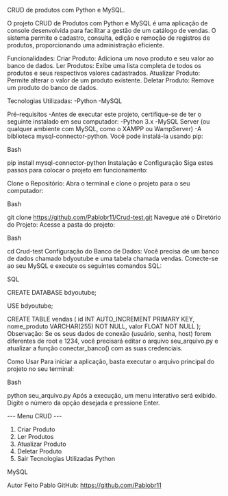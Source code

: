 CRUD de produtos com Python e MySQL.

O projeto CRUD de Produtos com Python e MySQL é uma aplicação de console desenvolvida para facilitar a gestão de um catálogo de vendas. 
O sistema permite o cadastro, consulta, edição e remoção de registros de produtos, 
proporcionando uma administração eficiente.

Funcionalidades:
Criar Produto: Adiciona um novo produto e seu valor ao banco de dados.
Ler Produtos: Exibe uma lista completa de todos os produtos e seus respectivos valores cadastrados.
Atualizar Produto: Permite alterar o valor de um produto existente.
Deletar Produto: Remove um produto do banco de dados.

Tecnologias Utilizadas:
-Python
-MySQL

Pré-requisitos
-Antes de executar este projeto, certifique-se de ter o seguinte instalado em seu computador:
-Python 3.x
-MySQL Server (ou qualquer ambiente com MySQL, como o XAMPP ou WampServer)
-A biblioteca mysql-connector-python. Você pode instalá-la usando pip:

Bash

pip install mysql-connector-python
Instalação e Configuração
Siga estes passos para colocar o projeto em funcionamento:

Clone o Repositório:
Abra o terminal e clone o projeto para o seu computador:

Bash

git clone https://github.com/Pablobr11/Crud-test.git
Navegue até o Diretório do Projeto:
Acesse a pasta do projeto:

Bash

cd Crud-test
Configuração do Banco de Dados:
Você precisa de um banco de dados chamado bdyoutube e uma tabela chamada vendas. Conecte-se ao seu MySQL e execute os seguintes comandos SQL:

SQL

CREATE DATABASE bdyoutube;

USE bdyoutube;

CREATE TABLE vendas (
    id INT AUTO_INCREMENT PRIMARY KEY,
    nome_produto VARCHAR(255) NOT NULL,
    valor FLOAT NOT NULL
);
Observação: Se os seus dados de conexão (usuário, senha, host) forem diferentes de root e 1234, você precisará editar o arquivo seu_arquivo.py e atualizar a função conectar_banco() com as suas credenciais.

Como Usar
Para iniciar a aplicação, basta executar o arquivo principal do projeto no seu terminal:

Bash

python seu_arquivo.py
Após a execução, um menu interativo será exibido. Digite o número da opção desejada e pressione Enter.

--- Menu CRUD ---
1. Criar Produto
2. Ler Produtos
3. Atualizar Produto
4. Deletar Produto
5. Sair
Tecnologias Utilizadas
Python

MySQL

Autor
Feito Pablo 
GitHub: https://github.com/Pablobr11

